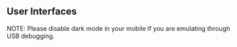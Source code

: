 ## User Interfaces

NOTE: Please disable dark mode in your mobile if you are emulating through USB debugging. 
